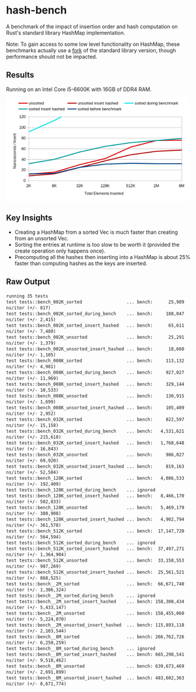 # hash-bench

A benchmark of the impact of insertion order and hash computation on Rust's standard library HashMap implementation. 

Note: To gain access to some low level functionality on HashMap, these benchmarks actually use a [fork](https://github.com/fintelia/rahashmap/tree/no-reorder) of the standard library version, though performance should not be impacted.

## Results
Running on an Intel Core i5-6600K with 16GB of DDR4 RAM.

![Graph](/graph.png?raw=true)

## Key Insights

* Creating a HashMap from a sorted Vec is much faster than creating from an unsorted Vec.
* Sorting the entries at runtime is too slow to be worth it (provided the create operation only happens once).
* Precomputing all the hashes then inserting into a HashMap is about 25% faster than computing hashes as the keys are inserted.

## Raw Output

```
running 35 tests
test tests::bench_002K_sorted                 ... bench:      25,989 ns/iter (+/- 817)
test tests::bench_002K_sorted_during_bench    ... bench:     188,047 ns/iter (+/- 2,415)
test tests::bench_002K_sorted_insert_hashed   ... bench:      65,611 ns/iter (+/- 7,480)
test tests::bench_002K_unsorted               ... bench:      25,291 ns/iter (+/- 1,379)
test tests::bench_002K_unsorted_insert_hashed ... bench:      18,660 ns/iter (+/- 1,105)
test tests::bench_008K_sorted                 ... bench:     113,132 ns/iter (+/- 4,981)
test tests::bench_008K_sorted_during_bench    ... bench:     927,027 ns/iter (+/- 11,969)
test tests::bench_008K_sorted_insert_hashed   ... bench:     329,144 ns/iter (+/- 10,533)
test tests::bench_008K_unsorted               ... bench:     130,915 ns/iter (+/- 1,699)
test tests::bench_008K_unsorted_insert_hashed ... bench:     105,409 ns/iter (+/- 2,952)
test tests::bench_032K_sorted                 ... bench:     822,597 ns/iter (+/- 15,158)
test tests::bench_032K_sorted_during_bench    ... bench:   4,531,621 ns/iter (+/- 215,618)
test tests::bench_032K_sorted_insert_hashed   ... bench:   1,768,648 ns/iter (+/- 16,843)
test tests::bench_032K_unsorted               ... bench:     986,027 ns/iter (+/- 69,920)
test tests::bench_032K_unsorted_insert_hashed ... bench:     819,163 ns/iter (+/- 52,504)
test tests::bench_128K_sorted                 ... bench:   4,086,533 ns/iter (+/- 192,409)
test tests::bench_128K_sorted_during_bench    ... ignored
test tests::bench_128K_sorted_insert_hashed   ... bench:   8,466,170 ns/iter (+/- 502,833)
test tests::bench_128K_unsorted               ... bench:   5,469,179 ns/iter (+/- 380,908)
test tests::bench_128K_unsorted_insert_hashed ... bench:   4,902,794 ns/iter (+/- 361,578)
test tests::bench_512K_sorted                 ... bench:  17,147,720 ns/iter (+/- 564,594)
test tests::bench_512K_sorted_during_bench    ... ignored
test tests::bench_512K_sorted_insert_hashed   ... bench:  37,497,271 ns/iter (+/- 1,364,904)
test tests::bench_512K_unsorted               ... bench:  33,158,553 ns/iter (+/- 987,269)
test tests::bench_512K_unsorted_insert_hashed ... bench:  25,561,521 ns/iter (+/- 868,525)
test tests::bench__2M_sorted                  ... bench:  66,671,740 ns/iter (+/- 1,306,324)
test tests::bench__2M_sorted_during_bench     ... ignored
test tests::bench__2M_sorted_insert_hashed    ... bench: 158,308,434 ns/iter (+/- 5,433,147)
test tests::bench__2M_unsorted                ... bench: 158,455,060 ns/iter (+/- 5,224,070)
test tests::bench__2M_unsorted_insert_hashed  ... bench: 115,893,118 ns/iter (+/- 2,103,544)
test tests::bench__8M_sorted                  ... bench: 266,762,726 ns/iter (+/- 6,250,259)
test tests::bench__8M_sorted_during_bench     ... ignored
test tests::bench__8M_sorted_insert_hashed    ... bench: 665,298,541 ns/iter (+/- 9,518,462)
test tests::bench__8M_unsorted                ... bench: 639,673,469 ns/iter (+/- 2,691,899)
test tests::bench__8M_unsorted_insert_hashed  ... bench: 483,602,363 ns/iter (+/- 8,671,774)
```
